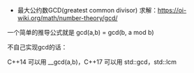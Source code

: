 * 最大公约数GCD(greatest common divisor) 求解：https://oi-wiki.org/math/number-theory/gcd/

一个简单的推导公式就是   gcd(a,b) = gcd(b, a mod b)



不自己实现gcd的话：

C++14 可以用 __gcd(a,b)，C++17 可以用 std::gcd，std::lcm